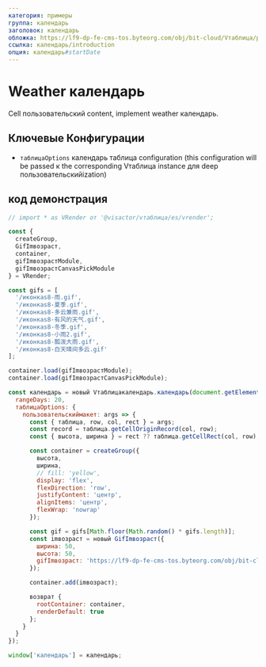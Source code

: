 ```yaml
---
категория: примеры
группа: календарь
заголовок: календарь
обложка: https://lf9-dp-fe-cms-tos.byteorg.com/obj/bit-cloud/Vтаблица/preview/календарь-weather.gif
ссылка: календарь/introduction
опция: календарь#startDate
---
```


# Weather календарь

Cell пользовательский content, implement weather календарь.

## Ключевые Конфигурации

- `таблицаOptions` календарь таблица configuration (this configuration will be passed к the corresponding Vтаблица instance для deep пользовательскийization)

## код демонстрация

```javascript liveдемонстрация template=vтаблица
// import * as VRender от '@visactor/vтаблица/es/vrender';

const {
  createGroup,
  GifImвозраст,
  container,
  gifImвозрастModule,
  gifImвозрастCanvasPickModule
} = VRender;

const gifs = [
  '/иконкаs8-雨.gif',
  '/иконкаs8-夏季.gif',
  '/иконкаs8-多云兼雨.gif',
  '/иконкаs8-有风的天气.gif',
  '/иконкаs8-冬季.gif',
  '/иконкаs8-小雨2.gif',
  '/иконкаs8-瓢泼大雨.gif',
  '/иконкаs8-白天晴间多云.gif'
];

container.load(gifImвозрастModule);
container.load(gifImвозрастCanvasPickModule);

const календарь = новый Vтаблицакалендарь.календарь(document.getElementById(CONTAINER_ID), {
  rangeDays: 20,
  таблицаOptions: {
    пользовательскиймакет: args => {
      const { таблица, row, col, rect } = args;
      const record = таблица.getCellOriginRecord(col, row);
      const { высота, ширина } = rect ?? таблица.getCellRect(col, row);

      const container = createGroup({
        высота,
        ширина,
        // fill: 'yellow',
        display: 'flex',
        flexDirection: 'row',
        justifyContent: 'центр',
        alignItems: 'центр',
        flexWrap: 'nowrap'
      });

      const gif = gifs[Math.floor(Math.random() * gifs.length)];
      const imвозраст = новый GifImвозраст({
        ширина: 50,
        высота: 50,
        gifImвозраст: 'https://lf9-dp-fe-cms-tos.byteorg.com/obj/bit-cloud/Vтаблица/media' + gif
      });

      container.add(imвозраст);

      возврат {
        rootContainer: container,
        renderDefault: true
      };
    }
  }
});

window['календарь'] = календарь;
```
